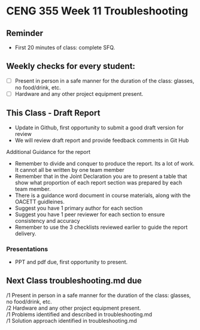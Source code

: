 # CENG 355 Week 11 Troubleshooting

## Reminder
- First 20 minutes of class: complete SFQ.

## Weekly checks for every student:
- [ ] Present in person in a safe manner for the duration of the class: glasses, no food/drink, etc.
- [ ] Hardware and any other project equipment present.

## This Class - Draft Report
- Update in Github, first opportunity to submit a good draft version for review
- We will review draft report and provide feedback comments in Git Hub

Additional Guidance for the report
- Remember to divide and conquer to produce the report. Its a lot of work. It cannot all be written by one team member
- Remember that in the Joint Declaration you are to present a table that show what proportion of each report section was prepared by each team member.
- There is a guidance word document in course materials, along with the OACETT guidleines. 
- Suggest you have 1 primary author for each section
- Suggest you have 1 peer reviewer for each section to ensure consistency and accuracy
- Remember to use the 3 checklists reviewed earlier to guide the report delivery. 
  
### Presentations
- PPT and pdf due, first opportunity to present.   

## Next Class troubleshooting.md due
/1 Present in person in a safe manner for the duration of the class: glasses, no food/drink, etc.   
/2 Hardware and any other project equipment present.   
/1 Problems identified and described in troubleshooting.md   
/1 Solution approach identified in troubleshooting.md   
